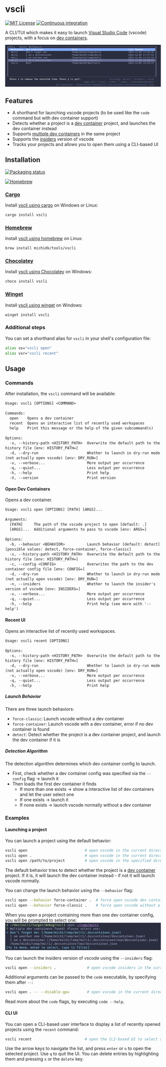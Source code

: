 # vscli

[![MIT License](https://img.shields.io/crates/l/vscli)](https://choosealicense.com/licenses/mit/) [![Continuous integration](https://github.com/michidk/vscli/workflows/Continuous%20Integration/badge.svg)](https://github.com/michidk/vscli/actions)

A CLI/TUI which makes it easy to launch [Visual Studio Code](https://code.visualstudio.com/) (vscode) projects, with a focus on [dev containers](https://containers.dev/).

![Screenshot showing the recent UI feature.](.github/images/recent.png)

## Features

- A shorthand for launching vscode projects (to be used like the `code` command but with dev container support)
- Detects whether a project is a [dev container](https://containers.dev/) project, and launches the dev container instead
- Supports [multiple dev containers](https://github.com/microsoft/vscode-docs/blob/main/remote-release-notes/v1_75.md#folders-with-multiple-devcontainerjson-files) in the same project
- Supports the [insiders](https://code.visualstudio.com/insiders/) version of vscode
- Tracks your projects and allows you to open them using a CLI-based UI

## Installation

[![Packaging status](https://repology.org/badge/vertical-allrepos/vscli.svg)](https://repology.org/project/vscli/versions)

[![Homebrew](https://img.shields.io/badge/homebrew-available-blue?style=flat)](https://github.com/michidk/homebrew-tools/blob/main/Formula/vscli.rb)

### [Cargo](https://doc.rust-lang.org/cargo/)

Install [vscli using cargo](https://crates.io/crates/vscli) on Windows or Linux:

```sh
cargo install vscli
```

### [Homebrew](https://brew.sh/)

Install [vscli using homebrew](https://github.com/michidk/homebrew-tools/blob/main/Formula/vscli.rb) on Linux:

```sh
brew install michidk/tools/vscli
```

### [Chocolatey](https://chocolatey.org/)

Install [vscli using Chocolatey](https://community.chocolatey.org/packages/vscli) on Windows:

```sh
choco install vscli
```

### [Winget](https://learn.microsoft.com/en-us/windows/package-manager/winget/)

Install [vscli using winget](https://github.com/microsoft/winget-pkgs/tree/master/manifests/m/michidk/vscli) on Windows:

```sh
winget install vscli
```

### Additional steps

You can set a shorthand alias for `vscli` in your shell's configuration file:

```sh
alias vs="vscli open"
alias vsr="vscli recent"
```

## Usage

### Commands

After installation, the `vscli` command will be available:

```
Usage: vscli [OPTIONS] <COMMAND>

Commands:
  open    Opens a dev container
  recent  Opens an interactive list of recently used workspaces
  help    Print this message or the help of the given subcommand(s)

Options:
  -s, --history-path <HISTORY_PATH>  Overwrite the default path to the history file [env: HISTORY_PATH=]
  -d, --dry-run                      Whether to launch in dry-run mode (not actually open vscode) [env: DRY_RUN=]
  -v, --verbose...                   More output per occurrence
  -q, --quiet...                     Less output per occurrence
  -h, --help                         Print help
  -V, --version                      Print version
```

#### Open Dev Containers

Opens a dev container.

```
Usage: vscli open [OPTIONS] [PATH] [ARGS]...

Arguments:
  [PATH]     The path of the vscode project to open [default: .]
  [ARGS]...  Additional arguments to pass to vscode [env: ARGS=]

Options:
  -b, --behavior <BEHAVIOR>          Launch behavior [default: detect] [possible values: detect, force-container, force-classic]
  -s, --history-path <HISTORY_PATH>  Overwrite the default path to the history file [env: HISTORY_PATH=]
  -c, --config <CONFIG>              Overwrites the path to the dev container config file [env: CONFIG=]
  -d, --dry-run                      Whether to launch in dry-run mode (not actually open vscode) [env: DRY_RUN=]
  -n, --insiders                     Whether to launch the insider's version of vscode [env: INSIDERS=]
  -v, --verbose...                   More output per occurrence
  -q, --quiet...                     Less output per occurrence
  -h, --help                         Print help (see more with '--help')
```

#### Recent UI

Opens an interactive list of recently used workspaces.

```
Usage: vscli recent [OPTIONS]

Options:
  -s, --history-path <HISTORY_PATH>  Overwrite the default path to the history file [env: HISTORY_PATH=]
  -d, --dry-run                      Whether to launch in dry-run mode (not actually open vscode) [env: DRY_RUN=]
  -v, --verbose...                   More output per occurrence
  -q, --quiet...                     Less output per occurrence
  -h, --help                         Print help
```

##### Launch Behavior

There are three launch behaviors:

- `force-classic`: Launch vscode without a dev container
- `force-container`: Launch vscode with a dev container, error if no dev container is found
- `detect`: Detect whether the project is a dev container project, and launch the dev container if it is

##### Detection Algorithm

The detection algorithm determines which dev container config to launch.

- First, check whether a dev container config was specified via the `--config` flag -> launch it
- Then loads the first dev container it finds
  - If more than one exists -> show a interactive list of dev containers and let the user select one
  - If one exists -> launch it
  - If none exists -> launch vscode normally without a dev container

### Examples

#### Launching a project

You can launch a project using the default behavior:

```sh
vscli open                          # open vscode in the current directory
vscli open .                        # open vscode in the current directory
vscli open /path/to/project         # open vscode in the specified directory
```

The default behavior tries to detect whether the project is a [dev container](https://containers.dev/) project. If it is, it will launch the dev container instead - if not it will launch vscode normally.

You can change the launch behavior using the `--behavior` flag:

```sh
vscli open --behavior force-container .  # force open vscode dev container (even if vscli did not detect a dev container)
vscli open --behavior force-classic .    # force open vscode without a dev container (even if vscli did detect a dev container)
```

When you open a project containing more than one dev container config, you will be prompted to select one:
![Screenshot showing the dev container selection UI.](.github/images/select.png)


You can launch the insiders version of vscode using the `--insiders` flag:

```sh
vscli open --insiders .              # open vscode insiders in the current directory
```

Additional arguments can be passed to the `code` executable, by specifying them after `--`:

```sh
vscli open . -- --disable-gpu        # open vscode in the current directory without GPU hardware acceleration
```

Read more about the `code` flags, by executing `code --help`.

#### CLI UI

You can open a CLI-based user interface to display a list of recently opened projects using the `recent` command:

```sh
vscli recent                        # open the CLI-based UI to select a recently opened project to open
```

Use the arrow keys to navigate the list, and press `enter` or `o` to open the selected project. Use `q` to quit the UI.
You can delete entries by highlighting them and pressing `x` or the `delete` key.
